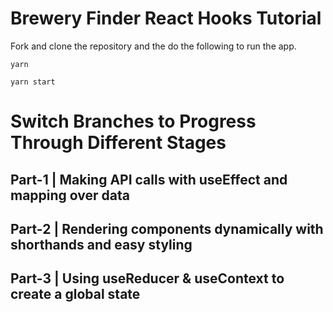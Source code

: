 # Brewery Finder React Hooks Tutorial

Fork and clone the repository and the do the following to run the app.

```
yarn
```

```
yarn start
```
# Switch Branches to Progress Through Different Stages
## Part-1 | Making API calls with useEffect and mapping over data
## Part-2 | Rendering components dynamically with shorthands and easy styling
## Part-3 | Using useReducer & useContext to create a global state
